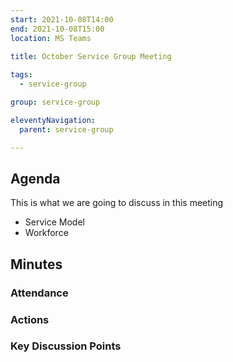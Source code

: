 ```yaml
---
start: 2021-10-08T14:00
end: 2021-10-08T15:00
location: MS Teams
 
title: October Service Group Meeting

tags:
  - service-group

group: service-group

eleventyNavigation:
  parent: service-group

---
```


## Agenda

This is what we are going to discuss in this meeting

* Service Model
* Workforce

## Minutes

### Attendance

### Actions
    
### Key Discussion Points

